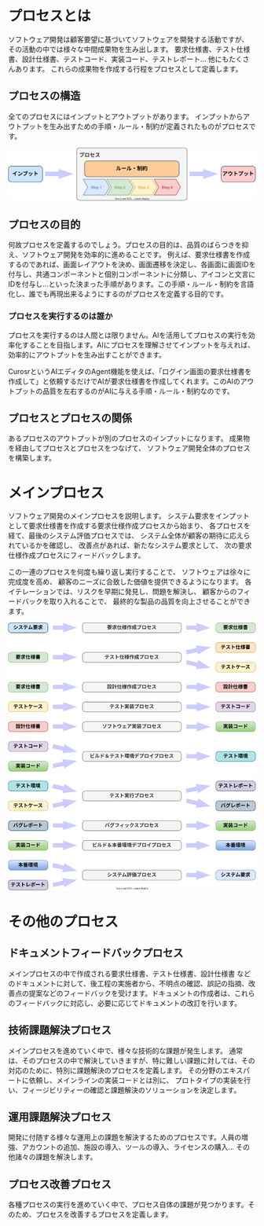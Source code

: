 # プロセスとは

ソフトウェア開発は顧客要望に基づいてソフトウェアを開発する活動ですが、
その活動の中では様々な中間成果物を生み出します。
要求仕様書、テスト仕様書、設計仕様書、テストコード、実装コード、テストレポート... 
他にもたくさんあります。
これらの成果物を作成する行程をプロセスとして定義します。

## プロセスの構造

全てのプロセスにはインプットとアウトプットがあります。
インプットからアウトプットを生み出すための手順・ルール・制約が定義されたものがプロセスです。

![](../draw.io/process.drawio.svg)

## プロセスの目的

何故プロセスを定義するのでしょう。プロセスの目的は、品質のばらつきを抑え、ソフトウェア開発を効率的に進めることです。
例えば、要求仕様書を作成するのであれば、画面レイアウトを決め、画面遷移を決定し、各画面に画面IDを付与し、共通コンポーネントと個別コンポーネントに分類し、アイコンと文言にIDを付与し...といった決まった手順があります。この手順・ルール・制約を言語化し、誰でも再現出来るようにするのがプロセスを定義する目的です。

### プロセスを実行するのは誰か

プロセスを実行するのは人間とは限りません。AIを活用してプロセスの実行を効率化することを目指します。AIにプロセスを理解させてインプットを与えれば、効率的にアウトプットを生み出すことができます。

CurosrというAIエディタのAgent機能を使えば、「ログイン画面の要求仕様書を作成して」と依頼するだけでAIが要求仕様書を作成してくれます。このAIのアウトプットの品質を左右するのがAIに与える手順・ルール・制約なのです。

## プロセスとプロセスの関係

あるプロセスのアウトプットが別のプロセスのインプットになります。
成果物を経由してプロセスとプロセスをつなげて、
ソフトウェア開発全体のプロセスを構築します。

# メインプロセス

ソフトウェア開発のメインプロセスを説明します。
システム要求をインプットとして要求仕様書を作成する要求仕様作成プロセスから始まり、
各プロセスを経て、最後のシステム評価プロセスでは、
システム全体が顧客の期待に応えられているかを確認し、
改善点があれば、新たなシステム要求として、
次の要求仕様作成プロセスにフィードバックします。


この一連のプロセスを何度も繰り返し実行することで、
ソフトウェアは徐々に完成度を高め、
顧客のニーズに合致した価値を提供できるようになります。
各イテレーションでは、リスクを早期に発見し、問題を解決し、
顧客からのフィードバックを取り入れることで、
最終的な製品の品質を向上させることができます。

![](../draw.io/main-process.drawio.svg)


# その他のプロセス

## ドキュメントフィードバックプロセス

メインプロセスの中で作成される要求仕様書、テスト仕様書、設計仕様書
などのドキュメントに対して、後工程の実施者から、不明点の確認、誤記の指摘、改善点の提案などのフィードバックを受けます。ドキュメントの作成者は、これらのフィードバックに対応し、必要に応じてドキュメントの改訂を行います。

## 技術課題解決プロセス

メインプロセスを進めていく中で、様々な技術的な課題が発生します。
通常は、そのプロセスの中で解決していきますが、特に難しい課題に対しては、その対応のために、特別に課題解決のプロセスを定義します。
その分野のエキスパートに依頼し、メインラインの実装コードとは別に、
プロトタイプの実装を行い、フィージビリティーの確認と課題解決のソリューションを決定します。

## 運用課題解決プロセス

開発に付随する様々な運用上の課題を解決するためのプロセスです。人員の増強、アカウントの追加、施設の導入、ツールの導入、ライセンスの購入... その他諸々の課題を解決します。

## プロセス改善プロセス

各種プロセスの実行を進めていく中で、プロセス自体の課題が見つかります。そのため、プロセスを改善するプロセスを定義します。
